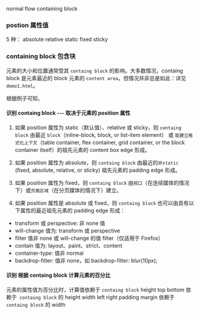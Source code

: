 normal flow
containing block

### postion 属性值

5 种：
absolute
relative
static
fixed
sticky

### containing block 包含块

元素的大小和位置通常受其 `containg block` 的影响。大多数情况，containg block 是元素最近的 block 元素的 `content area`，但情况并非总是如此：详见 `demo1.html`。

根据例子可知，

#### 识别 containg block --- 取决于元素的 position 属性

1. 如果 position 属性为 static（默认值）、relative 或 sticky，则 `containg block` 由最近 `block`（inline-block, block, or list-item element） 或 `能建立格式化上下文`（table container, flex container, grid container, or the block container itself）的祖先元素的 content box edge 形成。

2. 如果 position 属性为 absolute，则 `containg block` 由最近的`非static` (fixed, absolute, relative, or sticky) 祖先元素的 padding edge 形成。

3. 如果 position 属性为 fixed，则 `containg block` 由`视口`（在连续媒体的情况下）或`页面区域`（在分页媒体的情况下）建立。

4. 如果 position 属性是 absolute 或 fixed，则 `containg block` 也可以由具有以下属性的最近祖先元素的 padding edge 形成：

- transform 或 perspective: 非 none 值
- will-change 值为: transform 或 perspective
- filter 值非 none 或 will-change 的值 filter（仅适用于 Firefox）
- contain 值为: layout、paint、strict、content
- container-type: 值非 normal
- backdrop-filter: 值非 none，如 backdrop-filter: blur(10px);

#### 识别 根据 containg block 计算元素的百分比

元素的属性值为百分比时，计算值依赖于 `containg block`
height top bottom 依赖于` containg block` 的 height
width left right padding margin 依赖于` containg block` 的 width
